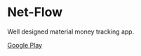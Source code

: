 # Net-Flow

Well designed material money tracking app.

[Google Play](https://play.google.com/store/apps/details?id=com.fantasma.netflow)
